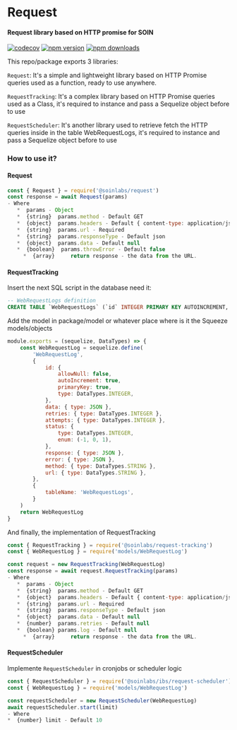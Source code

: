 # Request

#### Request library based on HTTP promise for SOIN

[![codecov](https://codecov.io/gh/SoinLabs/request/branch/master/graph/badge.svg?token=MJP66V0RQM)](https://codecov.io/gh/SoinLabs/request)
[![npm version](https://badgen.net/npm/v/@soinlabs/request)](https://www.npmjs.com/package/@soinlabs/request)
[![npm downloads](https://badgen.net/npm/dm/@soinlabs/request)](https://www.npmjs.com/package/@soinlabs/request)

This repo/package exports 3 libraries:

`Request`: It's a simple and lightweight library based on HTTP Promise queries used as a function, ready to use anywhere.

`RequestTracking`: It's a complex library based on HTTP Promise queries used as a Class, it's required to instance and pass a Sequelize object before to use

`RequestScheduler`: It's another library used to retrieve fetch the HTTP queries inside in the table WebRequestLogs, it's required to instance and pass a Sequelize object before to use

### How to use it?

#### Request

```js
const { Request } = require('@soinlabs/request')
const response = await Request(params)
- Where
   *  params - Object
   *  {string}  params.method - Default GET
   *  {object}  params.headers - Default { content-type: application/json }
   *  {string}  params.url - Required
   *  {string}  params.responseType - Default json
   *  {object}  params.data - Default null
   *  {boolean}  params.throwError - Default false
	 *  {array} 	return response - the data from the URL.
```

#### RequestTracking

Insert the next SQL script in the database need it:

```sql
-- WebRequestLogs definition
CREATE TABLE `WebRequestLogs` (`id` INTEGER PRIMARY KEY AUTOINCREMENT, `data` JSON, `retries` INTEGER, `attempts` INTEGER, `status` INTEGER, `response` JSON, `error` JSON, `method` VARCHAR(255), `url` VARCHAR(255), `createdAt` DATETIME NOT NULL, `updatedAt` DATETIME NOT NULL);
```

Add the model in package/model or whatever place where is it the Squeeze models/objects

```js
module.exports = (sequelize, DataTypes) => {
	const WebRequestLog = sequelize.define(
		'WebRequestLog',
		{
			id: {
				allowNull: false,
				autoIncrement: true,
				primaryKey: true,
				type: DataTypes.INTEGER,
			},
			data: { type: JSON },
			retries: { type: DataTypes.INTEGER },
			attempts: { type: DataTypes.INTEGER },
			status: {
				type: DataTypes.INTEGER,
				enum: (-1, 0, 1),
			},
			response: { type: JSON },
			error: { type: JSON },
			method: { type: DataTypes.STRING },
			url: { type: DataTypes.STRING },
		},
		{
			tableName: 'WebRequestLogs',
		}
	)
	return WebRequestLog
}
```

And finally, the implementation of RequestTracking

```js
const { RequestTracking } = require('@soinlabs/request-tracking')
const { WebRequestLog } = require('models/WebRequestLog')

const request = new RequestTracking(WebRequestLog)
const response = await request.RequestTracking(params)
- Where
   *  params - Object
   *  {string}  params.method - Default GET
   *  {object}  params.headers - Default { content-type: application/json }
   *  {string}  params.url - Required
   *  {string}  params.responseType - Default json
   *  {object}  params.data - Default null
   *  {number}  params.retries - Default null
   *  {boolean} params.log - Default null
	 *  {array} 	return response - the data from the URL.
```

#### RequestScheduler

Implemente `RequestScheduler` in cronjobs or scheduler logic

```js
const { RequestScheduler } = require('@soinlabs/ibs/request-scheduler')
const { WebRequestLog } = require('models/WebRequestLog')

const requestScheduler = new RequestScheduler(WebRequestLog)
await requestScheduler.start(limit)
- Where
*  {number} limit - Default 10
```
